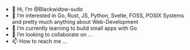 - 👋 Hi, I’m @Blackwidow-sudo
- 👀 I’m interested in Go, Rust, JS, Python, Svelte, FOSS, POSIX Systems and pretty much anything about Web-Development
- 🌱 I’m currently learning to build small apps with Go
- 💞️ I’m looking to collaborate on ...
- 📫 How to reach me ...

<!---
Blackwidow-sudo/Blackwidow-sudo is a ✨ special ✨ repository because its `README.md` (this file) appears on your GitHub profile.
You can click the Preview link to take a look at your changes.
--->
